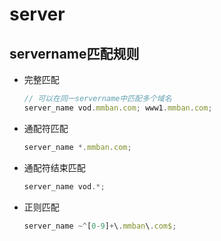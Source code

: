 # server
## servername匹配规则
* 完整匹配
  ```javascript
  // 可以在同一servername中匹配多个域名
  server_name vod.mmban.com; www1.mmban.com;
  ```
* 通配符匹配
  ```javascript
  server_name *.mmban.com;
  ```
* 通配符结束匹配
  ```javascript
  server_name vod.*;
  ```
* 正则匹配
  ```javascript
  server_name ~^[0-9]+\.mmban\.com$;
  ```